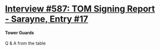 # [Interview #587: TOM Signing Report - Sarayne, Entry #17](https://www.theoryland.com/intvmain.php?i=587#17)

#### Tower Guards

Q & A from the table

